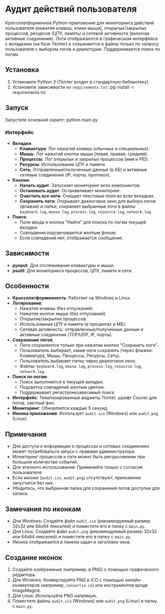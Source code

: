 # Аудит действий пользователя

Кроссплатформенное Python-приложение для мониторинга действий пользователя (нажатия клавиш, клики мыши), открытых/закрытых процессов, ресурсов (ЦПУ, память) и сетевой активности (включая активные соединения). Логи отображаются в графическом интерфейсе с вкладками (на базе Tkinter) и сохраняются в файлы только по запросу пользователя с выбором логов и директории. Поддерживается поиск по логам.

## Установка

1. Установите Python 3 (Tkinter входит в стандартную библиотеку).
2. Установите зависимости из `requirements.txt`:
pip install -r requirements.txt

## Запуск

Запустите основной скрипт:
python main.py

### Интерфейс
- **Вкладки**:
  - **Клавиатура**: Лог нажатий клавиш (обычных и специальных).
  - **Мышь**: Лог нажатий кнопок мыши (левая, правая, средняя).
  - **Процессы**: Лог открытых и закрытых процессов (имя и PID).
  - **Ресурсы**: Использование ЦПУ и памяти.
  - **Сеть**: Отправленные/полученные данные (в КБ) и активные сетевые соединения (IP, порты, протокол).
- **Кнопки**:
  - **Начать аудит**: Запускает мониторинг всех компонентов.
  - **Остановить аудит**: Останавливает мониторинг.
  - **Очистить все логи**: Очищает текстовые поля во всех вкладках.
  - **Сохранить логи**: Открывает диалоговое окно для выбора логов (флажки) и папки, сохраняет выбранные логи в файлы `keyboard.log`, `mouse.log`, `process.log`, `resource.log`, `network.log`.
- **Поиск**:
  - Поле ввода и кнопка "Найти" для поиска по логам текущей вкладки.
  - Совпадения подсвечиваются желтым фоном.
  - Если совпадений нет, отображается сообщение.

## Зависимости
- **pynput**: Для отслеживания клавиатуры и мыши.
- **psutil**: Для мониторинга процессов, ЦПУ, памяти и сети.

## Особенности
- **Кроссплатформенность**: Работает на Windows и Linux.
- **Логирование**:
  - Нажатия клавиш (без отпусканий).
  - Нажатия кнопок мыши (без отпусканий).
  - Открытие/закрытие процессов.
  - Использование ЦПУ и памяти (в процентах и МБ).
  - Сетевая активность: отправленные/полученные данные и активные соединения (TCP/UDP, IP, порты).
- **Сохранение логов**:
  - Логи сохраняются только при нажатии кнопки "Сохранить логи".
  - Пользователь выбирает, какие логи сохранять (через флажки: Клавиатура, Мышь, Процессы, Ресурсы, Сеть).
  - Пользователь выбирает папку через диалоговое окно.
  - Файлы: `keyboard.log`, `mouse.log`, `process.log`, `resource.log`, `network.log`.
- **Поиск по логам**:
  - Поиск выполняется в текущей вкладке.
  - Подсветка совпадений желтым цветом.
  - Поддерживает регистронезависимый поиск.
- **Интерфейс**: Тематизированные виджеты Tkinter, шрифт Courier для логов, светлый фон.
- **Мониторинг**: Обновляется каждые 5 секунд.
- **Иконка приложения**: Использует `audit.ico` (Windows) или `audit.png` (Linux).

## Примечания
- Для доступа к информации о процессах и сетевых соединениях может потребоваться запуск с правами администратора.
- Мониторинг процессов и сети может быть ресурсоемким при большом количестве событий.
- Для этичного использования: Применяйте только с согласия пользователя.
- Если иконки (`audit.ico`, `audit.png`) отсутствуют, приложение запустится без них.
- Убедитесь, что выбранная папка для сохранения логов доступна для записи.

## Замечания по иконкам
- Для Windows: Создайте файл `audit.ico` (рекомендуемый размер 32x32 или 64x64 пикселей) и поместите его в папку с `main.py`.
- Для Linux: Создайте файл `audit.png` (рекомендуемый размер 32x32 или 64x64 пикселей) и поместите его в папку с `main.py`.
- Иконка отображается в панели задач и заголовке окна.

## Создание иконок
1. Создайте изображение (например, в PNG) с помощью графического редактора.
2. Для Windows: Конвертируйте PNG в ICO с помощью онлайн-конвертеров (например, `convertio.co`) или инструментов вроде ImageMagick.
3. Для Linux: Используйте PNG напрямую.
4. Поместите файлы `audit.ico` (Windows) или `audit.png` (Linux) в папку с `main.py`.